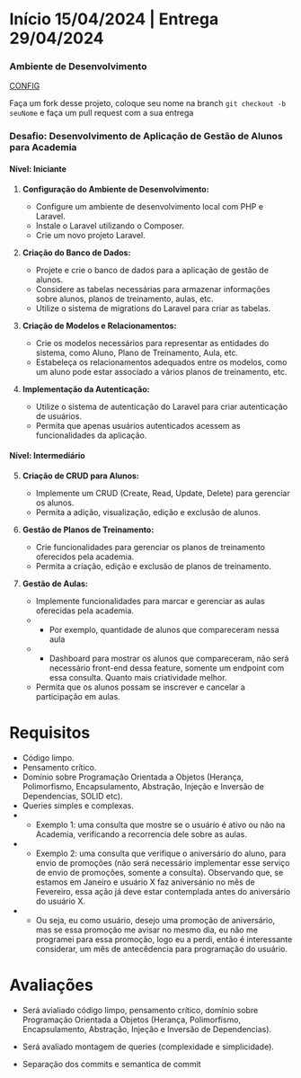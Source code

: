 # Início 15/04/2024 | Entrega 29/04/2024

### Ambiente de Desenvolvimento
[CONFIG](./CONFIG.md)

Faça um fork desse projeto, coloque seu nome na branch `git checkout -b seuNome` e faça um pull request com a sua entrega

### Desafio: Desenvolvimento de Aplicação de Gestão de Alunos para Academia

#### Nível: Iniciante

1.  **Configuração do Ambiente de Desenvolvimento:**
    
    -   Configure um ambiente de desenvolvimento local com PHP e Laravel.
    -   Instale o Laravel utilizando o Composer.
    -   Crie um novo projeto Laravel.
2.  **Criação do Banco de Dados:**
    
    -   Projete e crie o banco de dados para a aplicação de gestão de alunos.
    -   Considere as tabelas necessárias para armazenar informações sobre alunos, planos de treinamento, aulas, etc.
    -   Utilize o sistema de migrations do Laravel para criar as tabelas.
3.  **Criação de Modelos e Relacionamentos:**
    
    -   Crie os modelos necessários para representar as entidades do sistema, como Aluno, Plano de Treinamento, Aula, etc.
    -   Estabeleça os relacionamentos adequados entre os modelos, como um aluno pode estar associado a vários planos de treinamento, etc.
4.  **Implementação da Autenticação:**
    
    -   Utilize o sistema de autenticação do Laravel para criar autenticação de usuários.
    -   Permita que apenas usuários autenticados acessem as funcionalidades da aplicação.

#### Nível: Intermediário

5.  **Criação de CRUD para Alunos:**
    
    -   Implemente um CRUD (Create, Read, Update, Delete) para gerenciar os alunos.
    -   Permita a adição, visualização, edição e exclusão de alunos.
6.  **Gestão de Planos de Treinamento:**
    
    -   Crie funcionalidades para gerenciar os planos de treinamento oferecidos pela academia.
    -   Permita a criação, edição e exclusão de planos de treinamento.
7.  **Gestão de Aulas:**
    
    -   Implemente funcionalidades para marcar e gerenciar as aulas oferecidas pela academia.
    * * Por exemplo, quantidade de alunos que compareceram nessa aula
    * * Dashboard para mostrar os alunos que compareceram, não será necessário front-end dessa feature, somente um endpoint com essa consulta. Quanto mais criatividade melhor.
    -   Permita que os alunos possam se inscrever e cancelar a participação em aulas.

# Requisitos
* Código limpo.
* Pensamento crítico.
* Domínio sobre Programação Orientada a Objetos (Herança, Polimorfismo, Encapsulamento, Abstração, Injeção e Inversão de Dependencias, SOLID etc).
* Queries simples e complexas.
* * Exemplo 1: uma consulta que mostre se o usuário é ativo ou não na Academia, verificando a recorrencia dele sobre as aulas.
* * Exemplo 2: uma consulta que verifique o aniversário do aluno, para envio de promoções (não será necessário implementar esse serviço de envio de promoções, somente a consulta). Observando que, se estamos em Janeiro e usuário X faz aniversánio no mês de Fevereiro, essa ação já deve estar contemplada antes do aniversário do usuário X.
* * Ou seja, eu como usuário, desejo uma promoção de aniversário, mas se essa promoção me avisar no mesmo dia, eu não me programei para essa promoção, logo eu a perdi, então é interessante considerar, um mês de antecêdencia para programação do usuário.

# Avaliações
* Será avialiado código limpo, pensamento crítico, domínio sobre Programação Orientada a Objetos (Herança, Polimorfismo, Encapsulamento, Abstração, Injeção e Inversão de Dependencias).

* Será avaliado montagem de queries (complexidade e simplicidade).

* Separação dos commits e semantica de commit